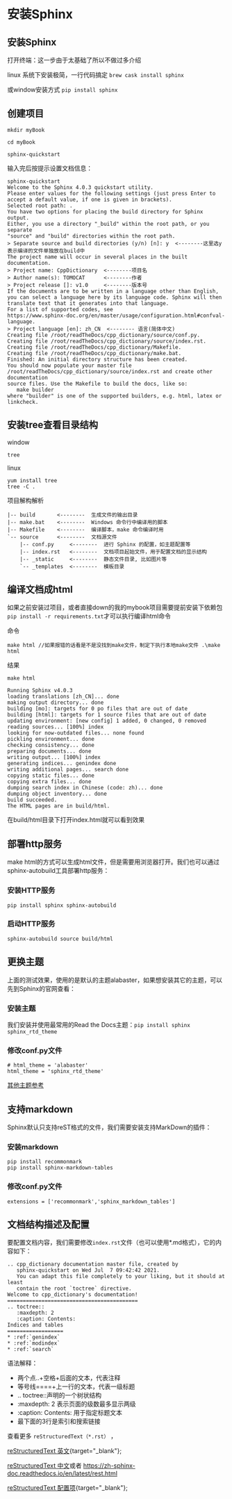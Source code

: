 
 # 安装Sphinx #
 ## 安装Sphinx ## 
 打开终端：这一步由于太基础了所以不做过多介绍

 linux 系统下安装极简，一行代码搞定
 `
 	brew cask install sphinx
 `

 或window安装方式
 `pip install sphinx`

 ## 创建项目 ## 

```
mkdir myBook

cd myBook

sphinx-quickstart
```
输入完后按提示设置文档信息：
```  
sphinx-quickstart
Welcome to the Sphinx 4.0.3 quickstart utility. 
Please enter values for the following settings (just press Enter to
accept a default value, if one is given in brackets). 
Selected root path: . 
You have two options for placing the build directory for Sphinx output.
Either, you use a directory "_build" within the root path, or you separate
"source" and "build" directories within the root path.
> Separate source and build directories (y/n) [n]: y  <--------这里选y表示编译的文件单独放在build中 
The project name will occur in several places in the built documentation.
> Project name: CppDictionary  <--------项目名
> Author name(s): TOMOCAT      <--------作者
> Project release []: v1.0     <--------版本号 
If the documents are to be written in a language other than English,
you can select a language here by its language code. Sphinx will then
translate text that it generates into that language. 
For a list of supported codes, see
https://www.sphinx-doc.org/en/master/usage/configuration.html#confval-language.
> Project language [en]: zh_CN  <-------- 语言(简体中文) 
Creating file /root/readTheDocs/cpp_dictionary/source/conf.py.
Creating file /root/readTheDocs/cpp_dictionary/source/index.rst.
Creating file /root/readTheDocs/cpp_dictionary/Makefile.
Creating file /root/readTheDocs/cpp_dictionary/make.bat. 
Finished: An initial directory structure has been created. 
You should now populate your master file /root/readTheDocs/cpp_dictionary/source/index.rst and create other documentation
source files. Use the Makefile to build the docs, like so:
   make builder
where "builder" is one of the supported builders, e.g. html, latex or linkcheck.
```
## 安装tree查看目录结构 ##

window
```
tree
```

linux
```
yum install tree
tree -C .
```

项目解构解析

```
|-- build       <--------  生成文件的输出目录
|-- make.bat    <--------  Windows 命令行中编译用的脚本
|-- Makefile    <--------  编译脚本，make 命令编译时用
`-- source      <--------  文档源文件
    |-- conf.py     <--------  进行 Sphinx 的配置，如主题配置等
    |-- index.rst   <--------  文档项目起始文件，用于配置文档的显示结构
    |-- _static     <--------  静态文件目录, 比如图片等
    `-- _templates  <--------  模板目录

```

## 编译文档成html ##
如果之前安装过项目，或者直接down的我的mybook项目需要提前安装下依赖包
`pip install -r requirements.txt`才可以执行编译html命令

命令

 `
 	make html
   //如果报错的话看是不是没找到make文件，制定下执行本地make文件
   .\make html
 `

结果

```
make html

Running Sphinx v4.0.3
loading translations [zh_CN]... done
making output directory... done
building [mo]: targets for 0 po files that are out of date
building [html]: targets for 1 source files that are out of date
updating environment: [new config] 1 added, 0 changed, 0 removed
reading sources... [100%] index                                                                                      
looking for now-outdated files... none found
pickling environment... done
checking consistency... done
preparing documents... done
writing output... [100%] index                                                                                       
generating indices... genindex done
writing additional pages... search done
copying static files... done
copying extra files... done
dumping search index in Chinese (code: zh)... done
dumping object inventory... done
build succeeded. 
The HTML pages are in build/html.

```
在build/html目录下打开index.html就可以看到效果

## 部署http服务 ##

make html的方式可以生成html文件，但是需要用浏览器打开。我们也可以通过sphinx-autobuild工具部署http服务：

### 安装HTTP服务 ###

```
pip install sphinx sphinx-autobuild 
```
### 启动HTTP服务 ###

``` 
sphinx-autobuild source build/html

```

## 更换主题 ## 

上面的测试效果，使用的是默认的主题alabaster，如果想安装其它的主题，可以先到Sphinx的官网查看：[](https://sphinx-themes.org/)

### 安装主题 ###
我们安装并使用最常用的Read the Docs主题：`pip install sphinx sphinx_rtd_theme`

### 修改conf.py文件 ###
```
# html_theme = 'alabaster'
html_theme = 'sphinx_rtd_theme'

```

[其他主题参考](https://sphinx-themes.org/sample-sites/sphinx-rtd-theme/)

## 支持markdown ## 

Sphinx默认只支持reST格式的文件，我们需要安装支持MarkDown的插件：

### 安装markdown ###
```
pip install recommonmark
pip install sphinx-markdown-tables

```
### 修改conf.py文件 ###
```
extensions = ['recommonmark','sphinx_markdown_tables']
```
## 文档结构描述及配置 ## 

要配置文档内容，我们需要修改`index.rst`文件（也可以使用*.md格式），它的内容如下：

```
.. cpp_dictionary documentation master file, created by
   sphinx-quickstart on Wed Jul  7 09:42:42 2021.
   You can adapt this file completely to your liking, but it should at least
   contain the root `toctree` directive. 
Welcome to cpp_dictionary's documentation!
========================================== 
.. toctree::
   :maxdepth: 2
   :caption: Contents: 
Indices and tables
================== 
* :ref:`genindex`
* :ref:`modindex`
* :ref:`search`
```
语法解释：

- 两个点..+空格+后面的文本，代表注释
- 等号线====+上一行的文本，代表一级标题
- .. toctree::声明的一个树状结构
- :maxdepth: 2 表示页面的级数最多显示两级
- :caption: Contents: 用于指定标题文本
- 最下面的3行是索引和搜索链接

查看更多 ``reStructuredText（*.rst）`` ，

[reStructuredText 英文](https://www.sphinx-doc.org/en/master/usage/restructuredtext/index.html){target="_blank"};

[reStructuredText 中文](https://www.osgeo.cn/sphinx/usage/restructuredtext/basics.html#google_vignette)或者 https://zh-sphinx-doc.readthedocs.io/en/latest/rest.html

[reStructuredText 配置项](https://www.osgeo.cn/sphinx-note/sphinx-conf.html){target="_blank"};  
